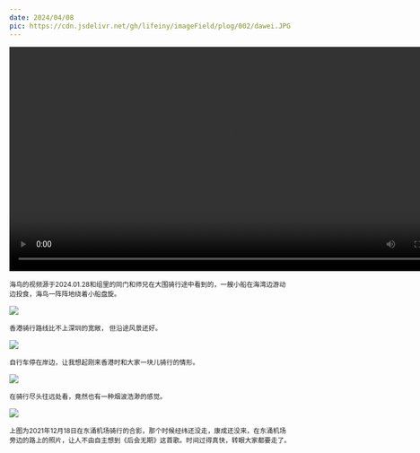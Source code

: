 ```yaml
---
date: 2024/04/08
pic: https://cdn.jsdelivr.net/gh/lifeiny/imageField/plog/002/dawei.JPG
---
```

<video width="800px" preload playsinline autoplay loop><source src="https://cdn.jsdelivr.net/gh/lifeiny/imageField/plog/daweinosound.mp4" type="video/mp4" poster="https://cdn.jsdelivr.net/gh/lifeiny/imageField/plog/dawei.JPG"></video>

<small>海鸟的视频源于2024.01.28和组里的同门和师兄在大围骑行途中看到的，一艘小船在海湾边游动边投食，海鸟一阵阵地绕着小船盘旋。</small> 

<img src="https://cdn.jsdelivr.net/gh/lifeiny/imageField/plog/002/bicycle.JPG"/>

<small>香港骑行路线比不上深圳的宽敞， 但沿途风景还好。</small>

<img src="https://cdn.jsdelivr.net/gh/lifeiny/imageField/plog/002/bicycle2_2.JPG"/>

<small>自行车停在岸边，让我想起刚来香港时和大家一块儿骑行的情形。</small>

<img src="https://cdn.jsdelivr.net/gh/lifeiny/imageField/plog/002/sea2_3.JPG"/>

<small>在骑行尽头往远处看，竟然也有一种烟波浩渺的感觉。</small>

<img src="https://cdn.jsdelivr.net/gh/lifeiny/imageField/plog/002/dongchong2_5.JPG"/>

<small>上图为2021年12月18日在东涌机场骑行的合影，那个时候经纬还没走，康成还没来，在东涌机场旁边的路上的照片，让人不由自主想到《后会无期》这首歌。时间过得真快，转眼大家都要走了。</small>

